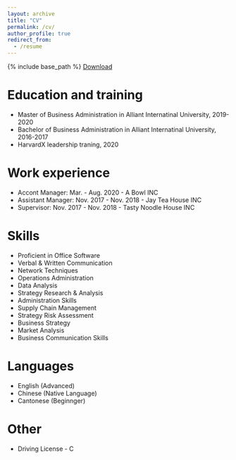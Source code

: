 ```yaml
---
layout: archive
title: "CV"
permalink: /cv/
author_profile: true
redirect_from:
  - /resume
---
```


{% include base_path %}
[Download](https://tongjie-yu.github.io/files/Tongjie_Yu___Resume.pdf)

Education and training
======
* Master of Business Administration in Alliant Internatinal University, 2019-2020
* Bachelor of Business Administration in Alliant Internatinal University, 2016-2017
* HarvardX leadership traning, 2020

Work experience
======
* Accont Manager: Mar. - Aug. 2020 - A Bowl INC
* Assistant Manager: Nov. 2017 - Nov. 2018 - Jay Tea House INC
* Supervisor: Nov. 2017 - Nov. 2018 - Tasty Noodle House INC  
  
Skills
======
* Proficient in Office Software
* Verbal & Written Communication
* Network Techniques
* Operations Administration
* Data Analysis
* Strategy Research \& Analysis
* Administration Skills
* Supply Chain Management
* Strategy Risk Assessment 
* Business Strategy
* Market Analysis
* Business Communication Skills  

Languages
======
* English (Advanced)
* Chinese (Native Language)
* Cantonese (Beginnger)
  
Other
======
* Driving License - C 
